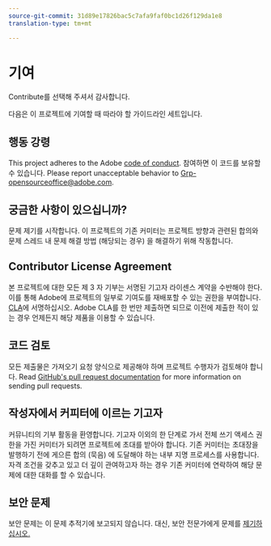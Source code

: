 ```yaml
---
source-git-commit: 31d89e17826bac5c7afa9faf0bc1d26f129da1e8
translation-type: tm+mt

---
```

# 기여

Contribute를 선택해 주셔서 감사합니다.

다음은 이 프로젝트에 기여할 때 따라야 할 가이드라인 세트입니다.

## 행동 강령

This project adheres to the Adobe [code of conduct](code-of-conduct.md). 참여하면 이 코드를 보유할 수 있습니다. Please report unacceptable behavior to [Grp-opensourceoffice@adobe.com](mailto:Grp-opensourceoffice@adobe.com).

## 궁금한 사항이 있으십니까?

문제 제기를 시작합니다. 이 프로젝트의 기존 커미터는 프로젝트 방향과 관련된 합의와 문제 스레드
내 문제 해결 방법 (해당되는 경우) 을
해결하기 위해 작동합니다.

## Contributor License Agreement

본 프로젝트에 대한 모든 제 3 자 기부는 서명된 기고자
라이센스 계약을 수반해야 한다. 이를 통해 Adobe에 프로젝트의 일부로 기여도를 재배포할 수 있는 권한을 부여합니다. [CLA](https://opensource.adobe.com/cla.html)에 서명하십시오. Adobe CLA를 한 번만 제출하면
되므로 이전에 제출한 적이 있는 경우 언제든지 해당 제품을 이용할 수 있습니다.

## 코드 검토

모든 제출물은 가져오기 요청 양식으로 제공해야 하며 프로젝트 수행자가 검토해야 합니다. Read [GitHub's pull request documentation](https://help.github.com/articles/about-pull-requests/)
for more information on sending pull requests.

<!--
Lastly, please follow the [pull request template](PULL_REQUEST_TEMPLATE.md) when
submitting a pull request!
-->

## 작성자에서 커피터에 이르는 기고자

커뮤니티의 기부 활동을 환영합니다. 기고자 이외의 한 단계로 가서
전체 쓰기 액세스 권한을 가진 커미터가 되려면 프로젝트에 초대를 받아야 합니다. 기존 커미터는 초대장을
발행하기 전에 게으른 합의 (묵음) 에 도달해야 하는 내부 지명
프로세스를 사용합니다. 자격 조건을 갖추고 있고 더 깊이 관여하고자 하는 경우 기존 커미터에 연락하여 해당 문제에 대한 대화를 할 수 있습니다.

## 보안 문제

보안 문제는 이 문제 추적기에 보고되지 않습니다. 대신, 보안 전문가에게 문제를 [제기하십시오.](https://helpx.adobe.com/security/alertus.html)
